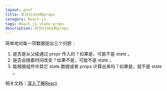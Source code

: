 ```yaml
---
layout: post
title: 区分state和props
category: React.js
tags: React.js state props
description: 区分state和props
---
```


简单地对每一项数据提出三个问题：

1. 是否是从父级通过 propr 传入的？如果是，可能不是 state 。 
2. 是否会随着时间改变？如果不是，可能不是 state 。 
3. 能根据组件中其它 state 数据或者 props 计算出来吗？如果是，就不是 state 。

相关文档：[深入了解React](http://reactjs.cn/react/docs/thinking-in-react.html)
